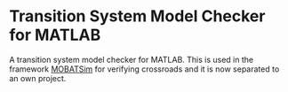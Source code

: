 # Transition System Model Checker for MATLAB
A transition system model checker for MATLAB. This is used in the framework [MOBATSim](https://github.com/MOBATSim/MOBATSim) for verifying crossroads and it is now separated to an own project.

